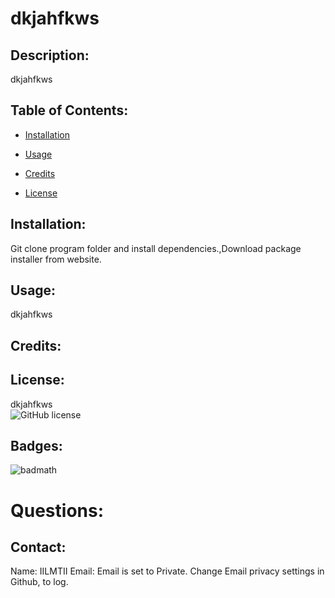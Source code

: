 # dkjahfkws
## Description:
dkjahfkws
## Table of Contents:
* [Installation](#installation)
        
* [Usage](#usage)
* [Credits](#credits)
* [License](#license)
        
## Installation:
Git clone program folder and install dependencies.,Download package installer from website.
## Usage:
dkjahfkws  
## Credits:
        
## License:
dkjahfkws   
![GitHub license](https://img.shields.io/github/license/Naereen/StrapDown.js.svg)
## Badges:
        
![badmath](https://img.shields.io/github/languages/top/nielsenjared/badmath)
    
# Questions:
## Contact: 
Name: IILMTII 
Email: Email is set to Private. Change Email privacy settings in Github, to log.